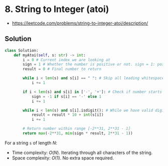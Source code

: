 # 8. String to Integer (atoi)

- https://leetcode.com/problems/string-to-integer-atoi/description/

## Solution

```py
class Solution:
    def myAtoi(self, s: str) -> int:
        i = 0 # Current index we are looking at
        sign = 1 # Whether the number is positive or not. sign = 1: positive, sign = -1: negative
        result = 0 # Final number to return

        while i < len(s) and s[i] == " ": # Skip all leading whitespace
            i += 1

        if i < len(s) and s[i] in ['-', '+']: # Check if number starts with a sign
            sign = -1 if s[i] == '-' else 1
            i += 1

        while i < len(s) and s[i].isdigit(): # While we have valid digits
            result = result * 10 + int(s[i])
            i += 1

        # Return number within range [-2**31, 2**31 - 1]
        return max(-2**31, min(sign * result, 2**31 - 1))
```

For a string `s` of length $N$:
- Time complexity: $O(N)$. Iterating through all characters of the string.
- Space complexity: $O(1)$. No extra space required.